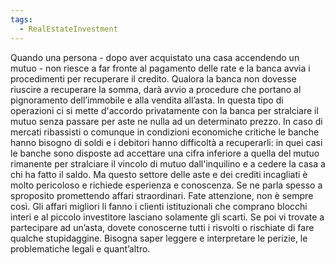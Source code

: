 ```yaml
---
tags:
  - RealEstateInvestment
---
```



Quando una persona - dopo aver acquistato una casa accendendo un mutuo - non riesce a far fronte al pagamento delle rate e la banca avvia i procedimenti per recuperare il credito.
Qualora la banca non dovesse riuscire a recuperare la somma, darà avvio a procedure che portano al pignoramento dell’immobile e alla vendita all’asta.
In questa tipo di operazioni ci si mette d'accordo privatamente con la banca per stralciare il mutuo senza passare per aste ne nulla ad un determinato prezzo.
In caso di mercati ribassisti o comunque in condizioni economiche critiche le banche hanno bisogno di soldi e i debitori hanno difficoltà a recuperarli: in quei casi le banche sono disposte ad accettare una cifra inferiore a quella del mutuo rimanente per stralciare il vincolo di mutuo dall'inquilino e a cedere la casa a chi ha fatto il saldo.
Ma questo settore delle aste e dei crediti incagliati è molto pericoloso e richiede esperienza e conoscenza. Se ne parla spesso a sproposito promettendo affari straordinari. Fate attenzione, non è sempre così. Gli affari migliori li fanno i clienti istituzionali che comprano blocchi interi e al piccolo investitore lasciano solamente gli scarti. Se poi vi trovate a partecipare ad un’asta, dovete conoscerne tutti i risvolti o rischiate di fare qualche stupidaggine. Bisogna saper leggere e interpretare le perizie, le problematiche legali e quant’altro.